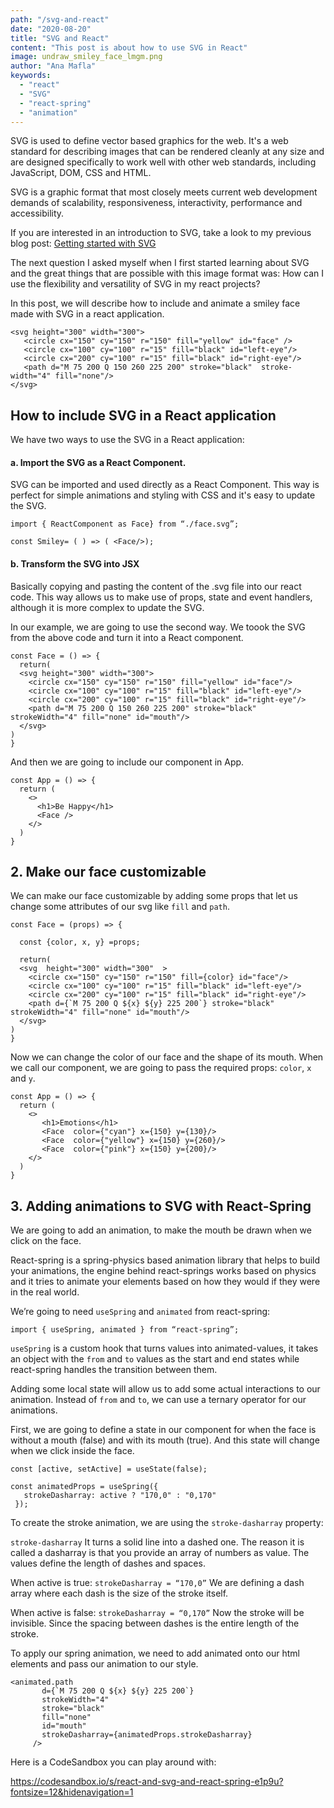 ```yaml
---
path: "/svg-and-react"
date: "2020-08-20"
title: "SVG and React"
content: "This post is about how to use SVG in React"
image: undraw_smiley_face_lmgm.png
author: "Ana Mafla"
keywords:
  - "react"
  - "SVG"
  - "react-spring"
  - "animation"
---
```


SVG is used to define vector based graphics for the web. It's a web standard for describing images that can be rendered cleanly at any size and are designed specifically to work well with other web standards, including JavaScript, DOM, CSS and HTML.

SVG is a graphic format that most closely meets current web development demands of scalability, responsiveness, interactivity, performance and accessibility.

If you are interested in an introduction to SVG, take a look to my previous blog post: [Getting started with SVG](https://www.anamafla.com/blog/getting-started-with-svg/)

The next question I asked myself when I first started learning about SVG and the great things that are possible with this image format was: How can I use the flexibility and versatility of SVG in my react projects?

In this post, we will describe how to include and animate a smiley face made with SVG in a react application.

```
<svg height="300" width="300">
   <circle cx="150" cy="150" r="150" fill="yellow" id="face" />
   <circle cx="100" cy="100" r="15" fill="black" id="left-eye"/>
   <circle cx="200" cy="100" r="15" fill="black" id="right-eye"/>
   <path d="M 75 200 Q 150 260 225 200" stroke="black"  stroke-width="4" fill="none"/>
</svg>
```

## How to include SVG in a React application

We have two ways to use the SVG in a React application:

#### a. Import the SVG as a React Component.

SVG can be imported and used directly as a React Component. This way is perfect for simple animations and styling with CSS and it's easy to update the SVG.

```
import { ReactComponent as Face} from “./face.svg”;

const Smiley= ( ) => ( <Face/>);
```

#### b. Transform the SVG into JSX

Basically copying and pasting the content of the .svg file into our react code. This way allows us to make use of props, state and event handlers, although it is more complex to update the SVG.

In our example, we are going to use the second way. We toook the SVG from the above code and turn it into a React component.

```
const Face = () => {
  return(
  <svg height="300" width="300">
    <circle cx="150" cy="150" r="150" fill="yellow" id="face"/>
    <circle cx="100" cy="100" r="15" fill="black" id="left-eye"/>
    <circle cx="200" cy="100" r="15" fill="black" id="right-eye"/>
    <path d="M 75 200 Q 150 260 225 200" stroke="black"  strokeWidth="4" fill="none" id="mouth"/>
  </svg>
)
}
```

And then we are going to include our <Face/> component in App.

```
const App = () => {
  return (
    <>
      <h1>Be Happy</h1>
      <Face />
    </>
  )
}
```

## 2. Make our face customizable

We can make our face customizable by adding some props that let us change some attributes of our svg like `fill` and `path`.

```
const Face = (props) => {

  const {color, x, y} =props;

  return(
  <svg  height="300" width="300"  >
    <circle cx="150" cy="150" r="150" fill={color} id="face"/>
    <circle cx="100" cy="100" r="15" fill="black" id="left-eye"/>
    <circle cx="200" cy="100" r="15" fill="black" id="right-eye"/>
    <path d={`M 75 200 Q ${x} ${y} 225 200`} stroke="black"  strokeWidth="4" fill="none" id="mouth"/>
  </svg>
)
}
```

Now we can change the color of our face and the shape of its mouth. When we call our <Face> component, we are going to pass the required props: `color`, `x` and `y`.

```
const App = () => {
  return (
    <>
       <h1>Emotions</h1>
       <Face  color={"cyan"} x={150} y={130}/>
       <Face  color={"yellow"} x={150} y={260}/>
       <Face  color={"pink"} x={150} y={200}/>
    </>
  )
}
```

## 3. Adding animations to SVG with React-Spring

We are going to add an animation, to make the mouth be drawn when we click on the face.

React-spring is a spring-physics based animation library that helps to build your animations, the engine behind react-springs works based on physics and it tries to animate your elements based on how they would if they were in the real world.

We’re going to need `useSpring` and `animated` from react-spring:

```
import { useSpring, animated } from “react-spring”;
```

`useSpring` is a custom hook that turns values into animated-values, it takes an object with the `from` and `to` values as the start and end states while react-spring handles the transition between them.

Adding some local state will allow us to add some actual interactions to our animation. Instead of `from` and `to`, we can use a ternary operator for our animations.

First, we are going to define a state in our component for when the face is without a mouth (false) and with its mouth (true). And this state will change when we click inside the face.

```
const [active, setActive] = useState(false);

const animatedProps = useSpring({
   strokeDasharray: active ? "170,0" : "0,170"
 });

```

To create the stroke animation, we are using the `stroke-dasharray` property:

`stroke-dasharray`
It turns a solid line into a dashed one. The reason it is called a dasharray is that you provide an array of numbers as value. The values define the length of dashes and spaces.

When active is true:
`strokeDasharray = “170,0”`
We are defining a dash array where each dash is the size of the stroke itself.

When active is false:
`strokeDasharray = “0,170”`
Now the stroke will be invisible. Since the spacing between dashes is the entire length of the stroke.

To apply our spring animation, we need to add animated onto our html elements and pass our animation to our style.

```
<animated.path
       d={`M 75 200 Q ${x} ${y} 225 200`}
       strokeWidth="4"
       stroke="black"
       fill="none"
       id="mouth"
       strokeDasharray={animatedProps.strokeDasharray}
     />
```

Here is a CodeSandbox you can play around with:

https://codesandbox.io/s/react-and-svg-and-react-spring-e1p9u?fontsize=12&hidenavigation=1
